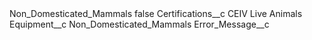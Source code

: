 <?xml version="1.0" encoding="UTF-8"?>
<CustomMetadata xmlns="http://soap.sforce.com/2006/04/metadata" xmlns:xsi="http://www.w3.org/2001/XMLSchema-instance" xmlns:xsd="http://www.w3.org/2001/XMLSchema">
    <label>Non_Domesticated_Mammals</label>
    <protected>false</protected>
    <values>
        <field>Certifications__c</field>
        <value xsi:type="xsd:string">CEIV Live Animals</value>
    </values>
    <values>
        <field>Equipment__c</field>
        <value xsi:type="xsd:string">Non_Domesticated_Mammals</value>
    </values>
    <values>
        <field>Error_Message__c</field>
        <value xsi:nil="true"/>
    </values>
</CustomMetadata>
